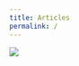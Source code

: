 ```yaml
---
title: Articles
permalink: /
---
```


<img id = "map" src="https://raw.githubusercontent.com/dalziel/dalziel.github.io/master/medias/mapold.jpg">